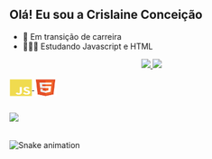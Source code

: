 ## Olá! Eu sou a Crislaine Conceição

- 💼 Em transição de carreira
- 👩🏼‍🎓 Estudando Javascript e HTML

<div align="center">
  <a href="https://github.com/Crislaine-Conceicao">
  <img height="180em" src="https://github-readme-stats.vercel.app/api?username=Crislaine-Conceicao&show_icons=true&theme=dracula&include_all_commits=true&count_private=true"/>
  <img height="180em" src="https://github-readme-stats.vercel.app/api/top-langs/?username=Crislaine-Conceicao&layout=compact&langs_count=7&theme=dracula"/>
 </div>
 
<div style="display: inline_block"><br>
<img align="center" alt="Cris-Js" height="30" width="40" src="https://raw.githubusercontent.com/devicons/devicon/master/icons/javascript/javascript-plain.svg">  <img align="center" alt="Cris-HTML" height="30" width="40" src="https://raw.githubusercontent.com/devicons/devicon/master/icons/html5/html5-original.svg">

</div>

##

<div> 
   <a href="https://www.linkedin.com/in/cris-conceicao/" target="_blank"><img src="https://img.shields.io/badge/-LinkedIn-%230077B5?style=for-the-badge&logo=linkedin&logoColor=white" target="_blank"></a> 
</div>

##

![Snake animation](https://github.com/crislaineconceicao/crislaineconceicao/blob/output/github-contribution-grid-snake.svg)
